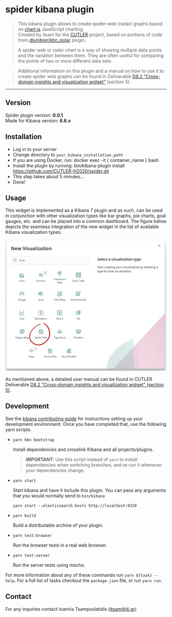 # spider kibana plugin

> This kibana plugin allows to create spider-web (radar) graphs based on [chart.js](https://www.chartjs.org/) JavaScript charting.  
> Created by itsam for the [CUTLER](https://www.cutler-h2020.eu/) project, based on portions of code from [dlumbrer/kbn_polar](https://github.com/dlumbrer/kbn_polar) plugin.
>
> A spider web or radar chart is a way of showing multiple data points and the variation between them. They are often useful for comparing the points of two or more different data sets.

> Additional information on this plugin and a manual on how to use it to create spider web graphs can be found in Deliverable [D8.2 "Cross-domain insights and visualization widget"](https://zenodo.org/record/3386085) (section 5).

---

## Version

Spider plugin version: **0.0.1**  
Made for Kibana version: **6.6.x**


## Installation

- Log in to your server
- Change directory to `your_kibana_installation_path`
- If you are using Docker, run: docker exec -it { container_name } bash
- Install the plugin by running: bin/kibana-plugin install https://github.com/CUTLER-H2020/spider.git
- This step takes about 5 minutes...
- Done!

## Usage

This widget is implemented as a Kibana 7 plugin and as such, can be used in conjunction with other visualization types like bar graphs, pie charts, goal gauges, etc. and can be placed into a common dashboard. The figure below depicts the seamless integration of the new widget in the list of available Kibana visualization types.

![spider-web-new-widget](./spider-web-new-widget.jpg)

As mentioned above, a detailed user manual can be found in CUTLER Deliverable [D8.2 "Cross-domain insights and visualization widget" (section 5)](https://zenodo.org/record/3386085).

## Development

See the [kibana contributing guide](https://github.com/elastic/kibana/blob/master/CONTRIBUTING.md) for instructions setting up your development environment. Once you have completed that, use the following yarn scripts.

  - `yarn kbn bootstrap`

    Install dependencies and crosslink Kibana and all projects/plugins.

    > ***IMPORTANT:*** Use this script instead of `yarn` to install dependencies when switching branches, and re-run it whenever your dependencies change.

  - `yarn start`

    Start kibana and have it include this plugin. You can pass any arguments that you would normally send to `bin/kibana`

      ```
      yarn start --elasticsearch.hosts http://localhost:9220
      ```

  - `yarn build`

    Build a distributable archive of your plugin.

  - `yarn test:browser`

    Run the browser tests in a real web browser.

  - `yarn test:server`

    Run the server tests using mocha.

For more information about any of these commands run `yarn ${task} --help`. For a full list of tasks checkout the `package.json` file, or run `yarn run`.

## Contact

For any inquiries contact Ioannis Tsampoulatidis (itsam@iti.gr)
